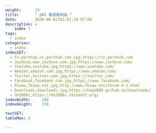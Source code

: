 ```yaml
---
weight:      13
title:       " p01 看观看网站 "
date:        2020-06-01T02:01:28-07:00
description: >
    index !
tags:
  - index
categories:
  - index
indexSET:
  - Cn.pornhub,cn.pornhub.com.jpg,https://cn.pornhub.com
  - Javdove,www.javdove.com.jpg,https://www.javdove.com/
  - Youtube,youtube.jpg,https://www.youtube.com/
  - Amazon,amazon.com.jpg,https://www.amazon.com/
  - Twitter,twitter.com.jpg,https://twitter.com/
  - Facebook,facebook.com.jpg,https://www.facebook.com/
  - Fkzww,fkzww.net.jpg,http://www.fkzww.net/forum-4-1.html
  - Downloads,downloads.jpg,https://hope000.github.io/downloads/
  - hk2006c,https://hk2006c.chinadsf.org/
indexWidth:     200
indexHeight:    150

textSET:
tableMax: 2

---
```

